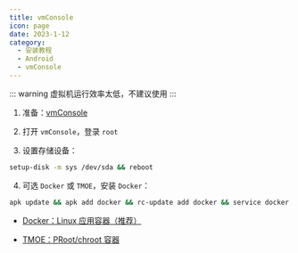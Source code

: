 ```yaml
---
title: vmConsole
icon: page
date: 2023-1-12
category:
  - 安装教程
  - Android
  - vmConsole
---
```


::: warning
虚拟机运行效率太低，不建议使用
:::

1. 准备：[vmConsole](https://github.com/sylirre/vmConsole/releases/latest)

2. 打开 `vmConsole`，登录 `root`

3. 设置存储设备：

```sh
setup-disk -m sys /dev/sda && reboot
```

4. 可选 `Docker` 或 `TMOE`，安装 `Docker`：

```sh
apk update && apk add docker && rc-update add docker && service docker start
```

- [<FontIcon icon="page"/> Docker：Linux 应用容器（推荐）](Docker.md)

- [<FontIcon icon="page"/> TMOE：PRoot/chroot 容器](TMOE.md)
